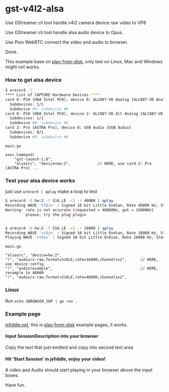 # gst-v4l2-alsa
Use GStreamer cli tool handle v4l2 camera device raw video to VP8 

Use GStreamer cli tool handle alsa audio device to Opus.

Use Pion WebRTC connect the video and audio to browser.

Done.

This example base on [play-from-disk](https://github.com/pion/webrtc/tree/master/examples/play-from-disk), only test on Linux, Mac and Windows might not works.

### How to get alsa device
```bash
$ arecord -l
**** List of CAPTURE Hardware Devices ****
card 0: PCH [HDA Intel PCH], device 0: ALC887-VD Analog [ALC887-VD Analog]
  Subdevices: 1/1
  Subdevice #0: subdevice #0
card 0: PCH [HDA Intel PCH], device 2: ALC887-VD Alt Analog [ALC887-VD Alt Analog]
  Subdevices: 1/1
  Subdevice #0: subdevice #0
card 2: Pro [ASTRA Pro], device 0: USB Audio [USB Audio]
  Subdevices: 0/1
  Subdevice #0: subdevice #0
```
```
main.go 

exec.Command(
    "gst-launch-1.0",
    "alsasrc", "device=hw:2",            // HERE, use card 2: Pro [ASTRA Pro] ...
```

### Test your alsa device works
just use `arecord | aplay` make a loop to test
```bash
$ arecord -D hw:2 -f S16_LE -c2 -r 48000 | aplay 
Recording WAVE 'stdin' : Signed 16 bit Little Endian, Rate 48000 Hz, Stereo
Warning: rate is not accurate (requested = 48000Hz, got = 16000Hz)              // HERE
         please, try the plug plugin


$ arecord -D hw:2 -f S16_LE -c2 -r 16000 | aplay 
Recording WAVE 'stdin' : Signed 16 bit Little Endian, Rate 16000 Hz, Stereo
Playing WAVE 'stdin' : Signed 16 bit Little Endian, Rate 16000 Hz, Stereo
```
```
main.go

"alsasrc", "device=hw:2",
"!", "audio/x-raw,format=S16LE,rate=16000,channels=2",      // HERE, use device config
"!", "audioresample",                                       // HERE, resample to 48000
"!", "audio/x-raw,format=S16LE,rate=48000,channels=2",
```

### Linux
Run `echo $BROWSER_SDP | go run .`

### Example page
[jsfiddle.net](https://jsfiddle.net/z7ms3u5r/), this is [play-from-disk](https://github.com/pion/webrtc/tree/master/examples/play-from-disk/README.md) example pages, it works.

#### Input SessionDescription into your browser
Copy the text that just emitted and copy into second text area

#### Hit 'Start Session' in jsfiddle, enjoy your video!
A video and Audio should start playing in your browser above the input boxes. 

Have fun.

